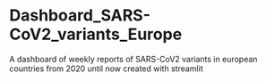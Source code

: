 # Dashboard_SARS-CoV2_variants_Europe
A dashboard of weekly reports of SARS-CoV2 variants in european countries from 2020 until now created with streamlit

